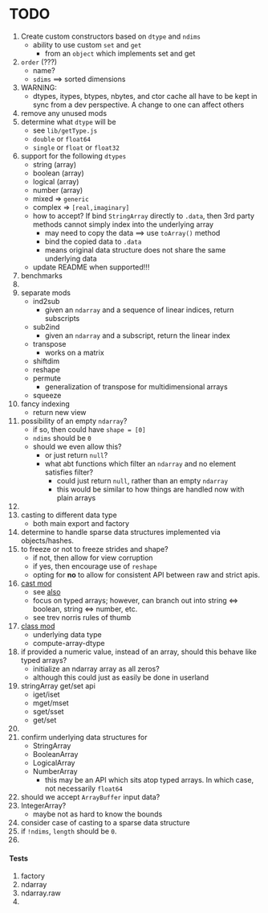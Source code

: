 TODO
====

1. Create custom constructors based on `dtype` and `ndims`
	-	ability to use custom `set` and `get`
		-	from an `object` which implements set and get
2. `order` (???)
	-	name?
	-	`sdims` ==> sorted dimensions
3. WARNING:
	-	dtypes, itypes, btypes, nbytes, and ctor cache all have to be kept in sync from a dev perspective. A change to one can affect others
4. remove any unused mods
5. determine what `dtype` will be
	-	see `lib/getType.js`
	-	`double` or `float64`
	-	`single` or `float` or `float32`
6. support for the following `dtypes`
	-	string (array)
	-	boolean (array)
	-	logical (array)
	-	number (array)
	- 	mixed => `generic`
	-	complex => `[real,imaginary]`
	-	how to accept? If bind `StringArray` directly to `.data`, then 3rd party methods cannot simply index into the underlying array
		-	may need to copy the data ==> use `toArray()` method
		-	bind the copied data to `.data`
		-	means original data structure does not share the same underlying data
	- 	update README when supported!!!
7. benchmarks
8. 
9. separate mods
	-	ind2sub
		-	given an `ndarray` and a sequence of linear indices, return subscripts
	-	sub2ind
		-	given an `ndarray` and a subscript, return the linear index
	- 	transpose
		-	works on a matrix
	-	shiftdim
	-	reshape
	-	permute
		-	generalization of transpose for multidimensional arrays
	-	squeeze
10. fancy indexing
	-	return new view
11. possibility of an empty `ndarray`?
	-	if so, then could have `shape = [0]`
	-	`ndims` should be `0`
	-	should we even allow this?
		-	or just return `null`?
		-	what abt functions which filter an `ndarray` and no element satisfies filter?
			-	could just return `null`, rather than an empty `ndarray`
			-	this would be similar to how things are handled now with plain arrays
12. 
13. casting to different data type
	-	both main export and factory
14. determine to handle sparse data structures implemented via objects/hashes.
15. to freeze or not to freeze strides and shape?
	-	if not, then allow for view corruption
	-	if yes, then encourage use of `reshape`
	- 	opting for **no** to allow for consistent API between raw and strict apis.
16. [cast mod](matlab)
	-	see [also](http://docs.scipy.org/doc/numpy/reference/generated/numpy.ndarray.astype.html)
	-	focus on typed arrays; however, can branch out into string <=> boolean, string <=> number, etc.
	-	see trev norris rules of thumb
17. [class mod](matlab)
	-	underlying data type
	- 	compute-array-dtype
18. if provided a numeric value, instead of an array, should this behave like typed arrays?
	-	initialize an ndarray array as all zeros?
	-	although this could just as easily be done in userland
19. stringArray get/set api
	-	iget/iset
	-	mget/mset
	-	sget/sset
	-	get/set
20. 
21. confirm underlying data structures for
	-	StringArray
	-	BooleanArray
	-	LogicalArray
	-	NumberArray
		-	this may be an API which sits atop typed arrays. In which case, not necessarily `float64`
22. should we accept `ArrayBuffer` input data?
23. IntegerArray?
	-	maybe not as hard to know the bounds
24. consider case of casting to a sparse data structure
25. if `!ndims`, `length` should be `0`.
26. 


#### Tests

1. factory
2. ndarray
3. ndarray.raw
4. 
